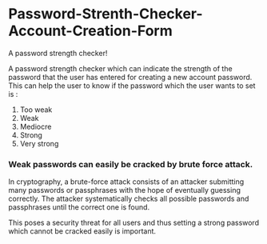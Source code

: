 # Password-Strenth-Checker-Account-Creation-Form
A password strength checker!

A password strength checker which can indicate the strength of the password that the user has entered for creating a new account password. 
This can help the user to know if the password which the user wants to set is :
1. Too weak
2. Weak
3. Mediocre
4. Strong
5. Very strong

### Weak passwords can easily be cracked by brute force attack.

In cryptography, a brute-force attack consists of an attacker submitting many passwords or passphrases with the hope of eventually guessing correctly. The attacker systematically checks all possible passwords and passphrases until the correct one is found.

This poses a security threat for all users and thus setting a strong password which cannot be cracked easily is important.
